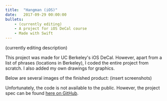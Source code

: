 ```yaml
---
title:  "Hangman (iOS)"
date:   2017-09-29 00:00:00
bullets:
    - (currently editing)
    - A project for iOS DeCal course
    - Made with Swift
---
```

(currently editing description)

This project was made for UC Berkeley's iOS DeCal. However, apart from a list of phrases (locations in Berkeley), I coded the entire project from scratch. I also added my own drawings for graphics.

Below are several images of the finished product: (insert screenshots)

Unfortunately, the code is not available to the public. However, the project spec can be found [here on GitHub](https://github.com/iosdecal/hw2).